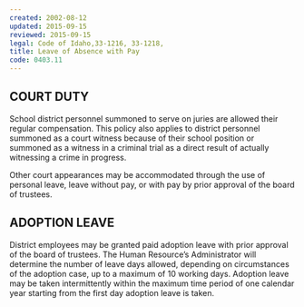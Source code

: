 ```yaml
---
created: 2002-08-12
updated: 2015-09-15
reviewed: 2015-09-15
legal: Code of Idaho,33-1216, 33-1218,
title: Leave of Absence with Pay
code: 0403.11
---
```



## COURT DUTY

School district personnel summoned to serve on juries are allowed their regular compensation. This policy also applies to district personnel summoned as a court witness because of their school position or summoned as a witness in a criminal trial as a direct result of actually witnessing a crime in progress.

Other court appearances may be accommodated through the use of personal leave, leave without pay, or with pay by prior approval of the board of trustees.

## ADOPTION LEAVE

District employees may be granted paid adoption leave with prior approval of the board of trustees. The Human Resource’s Administrator will determine the number of leave days allowed, depending on circumstances of the adoption case, up to a maximum of 10 working days. Adoption leave may be taken intermittently within the maximum time period of one calendar year starting from the first day adoption leave is taken.

